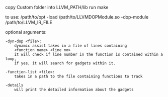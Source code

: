 copy Custom folder into LLVM_PATH/lib
run make

to use:
    /path/to/opt -load /path/to/LLVMDOPModule.so -dop-module /path/to/LLVM_IR_FILE 

optional arguments:

    -dyn-dop <file>:
        dynamic assist takes in a file of lines containing
        <function name> <line no>
        it will check if line number in the function is contained within a loop,
        if yes, it will search for gadgets within it.

    -function-list <file>:
        takes in a path to the file containing functions to track

    -details 
        will print the detailed information about the gadgets
